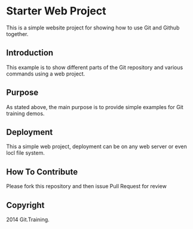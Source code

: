 # Starter Web Project

This is a simple website project for showing how to use Git and Github together.

## Introduction

This example is to show different parts of the Git repository and various commands using a web project. 

## Purpose

As stated above, the main purpose is to provide simple examples for Git training demos.

## Deployment

This a simple web project, deployment can be on any web server or even locl file system.

## How To Contribute

Please fork this repository and then issue Pull Request for review

## Copyright

2014 Git.Training.
